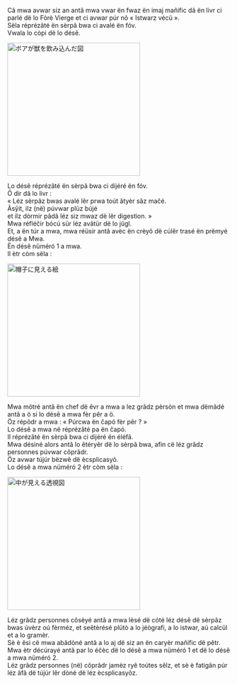 Cã mwa avwar siz an antã mwa vwar ën fwaz ën imaj mañific dã ën livr ci parlé dë lo Fòrè Vierge et ci avwar púr nõ « Istwarz vécü ».  
Sëla réprézãté ën sèrpã bwa ci avalé ën fóv.  
Vwala lo còpi dë lo désẽ.  

<!--
![ボアが獣を飲み込んだ図]({{ site.baseurl }}/assets/images/boa_open.png)
-->
<img src="{{ site.baseurl }}/assets/images/boa_open.png" alt="ボアが獣を飲み込んだ図" width="300">

Lo désẽ réprézãté ën sèrpã bwa ci dijéré ën fóv.  
Õ dir dã lo livr :  
« Léz sèrpãz bwas avalé lêr prwa toút ãtyèr sãz maĉé.  
Ãsŷit, ilz (në) púvwar plüz bújé  
et ilz dòrmir pãdã léz siz mwaz dë lêr digestion. »  
Mwa réfléĉir bócú sür léz avãtür dë lo jũgl.  
Et, a ën túr a mwa, mwa réüsir antã avèc ën crèyõ dë cúlêr trasé ën prëmyé désẽ a Mwa.  
Ën désẽ nüméró 1 a mwa.  
Il ètr còm sëla :  

<!--
![帽子に見える絵]({{ site.baseurl }}/assets/images/boa_hat.png)
-->
<img src="{{ site.baseurl }}/assets/images/boa_hat.png" alt="帽子に見える絵" width="300">

Mwa mõtré antã ën chef dë êvr a mwa a lez grãdz pèrsòn et mwa dëmãdé antã a ö si lo désẽ a mwa fèr pêr a ö.  
Öz répõdr a mwa : « Púrcwa ën ĉapó fèr pêr ? »  
Lo désẽ a mwa në réprézãté pa ën ĉapó.  
Il réprézãté ën sèrpã bwa ci dijéré ën éléfã.  
Mwa désiné alors antã lo ẽtéryêr dë lo sèrpã bwa, afin cë léz grãdz personnes púvwar cõprãdr.  
Öz avwar tújúr bëzwẽ dë ècsplicasyõ.  
Lo désẽ a mwa nüméró 2 ètr còm sëla :  

<!--
![中が見える透視図]({{ site.baseurl }}/assets/images/boa_inside.png)
-->
<img src="{{ site.baseúrl }}/assets/images/boa_inside.png" alt="中が見える透視図" width="300">

Léz grãdz personnes cõsèyé antã a mwa lèsé dë cóté léz désẽ dë sèrpãz bwas úvèrz oú fèrméz, et seẽtèrésé plütò a lo jéògrafi, a lo istwar, aú calcül et a lo gramèr.  
Sè è ẽsi cë mwa abãdòné antã a lo aj dë siz an ën caryèr mañific dë pẽtr.  
Mwa ètr décúrayé antã par lo éĉèc dë lo désẽ a mwa nüméró 1 et dë lo désẽ a mwa nüméró 2.  
Léz grãdz personnes (në) cõprãdr jamèz ryẽ toútes sêlz, et sè è fatigãn púr léz ãfã dë tújúr lêr dòné dë léz ècsplicasyõz.

